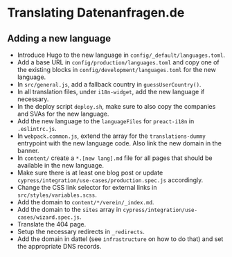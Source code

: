 # Translating Datenanfragen.de

## Adding a new language

* Introduce Hugo to the new language in `config/_default/languages.toml`.
* Add a base URL in `config/production/languages.toml` and copy one of the existing blocks in `config/development/languages.toml` for the new language.
* In `src/general.js`, add a fallback country in `guessUserCountry()`.
* In all translation files, under `i18n-widget`, add the new language if necessary.
* In the deploy script `deploy.sh`, make sure to also copy the companies and SVAs for the new language.
* Add the new language to the `languageFiles` for `preact-i18n` in `.eslintrc.js`.
* In `webpack.common.js`, extend the array for the `translations-dummy` entrypoint with the new language code. Also link the new domain in the banner.
* In `content/` create a `*.[new lang].md` file for all pages that should be available in the new language.
* Make sure there is at least one blog post or update `cypress/integration/use-cases/production.spec.js` accordingly.
* Change the CSS link selector for external links in `src/styles/variables.scss`.
* Add the domain to `content/*/verein/_index.md`.
* Add the domain to the `sites` array in `cypress/integration/use-cases/wizard.spec.js`.
* Translate the 404 page.
* Setup the necessary redirects in `_redirects`.
* Add the domain in dattel (see `infrastructure` on how to do that) and set the appropriate DNS records.
